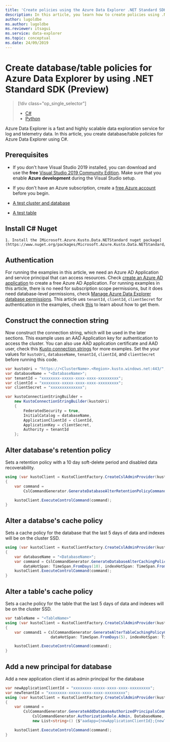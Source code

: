 ```yaml
---
title: 'Create policies using the Azure Data Explorer .NET Standard SDK (Preview)'
description: In this article, you learn how to create policies using .NET Standard SDK.
author: lugoldbe
ms.author: lugoldbe
ms.reviewer: itsagui
ms.service: data-explorer
ms.topic: conceptual
ms.date: 24/09/2019
---
```


# Create database/table policies for Azure Data Explorer by using .NET Standard SDK (Preview)

> [!div class="op_single_selector"]
> * [C#](database-table-policies-csharp.md)
> * [Python](database-table-policies-python.md)
>

Azure Data Explorer is a fast and highly scalable data exploration service for log and telemetry data. In this article, you create database/table policies for Azure Data Explorer using C#.

## Prerequisites

* If you don't have Visual Studio 2019 installed, you can download and use the **free** [Visual Studio 2019 Community Edition](https://www.visualstudio.com/downloads/). Make sure that you enable **Azure development** during the Visual Studio setup.

* If you don't have an Azure subscription, create a [free Azure account](https://azure.microsoft.com/free/) before you begin.

* [A test cluster and database](create-cluster-database-csharp.md)

* [A test table](net-standard-ingest-data.md)

## Install C# Nuget

```
1. Install the [Microsoft.Azure.Kusto.Data.NETStandard nuget package](https://www.nuget.org/packages/Microsoft.Azure.Kusto.Data.NETStandard/).
```
## Authentication
For running the examples in this article, we need an Azure AD Application and service principal that can access resources. Check [create an Azure AD application](https://docs.microsoft.com/en-us/azure/active-directory/develop/howto-create-service-principal-portal) to create a free Azure AD Application. For running examples in this article, there is no need for subscription scope permissions, but it does need database-level permissions, check [Manage Azure Data Explorer database permissions](https://docs.microsoft.com/bs-latn-ba/azure/data-explorer/manage-database-permissions). This article ues `tenantId`, `clientId`, `clientSecret` for authentication in the examples, check [this](https://docs.microsoft.com/en-us/azure/active-directory/develop/howto-create-service-principal-portal) to learn about how to get them.

## Construct the connection string
Now construct the connection string, which will be used in the later sections. This example uses an AAD Application key for authentication to access the cluster. You can also use AAD application certificate and AAD user, check this [Kusto connection strings](https://docs.microsoft.com/en-us/azure/kusto/api/connection-strings/kusto) for more examples. Set the your values for `kustoUri`, `databaseName`, `tenantId`, `clientId`, and `clientSecret` before running this code.

```csharp
var kustoUri = "https://<ClusterName>.<Region>.kusto.windows.net:443/";
var databaseName = "<DatabaseName>";
var tenantId = "xxxxxxxx-xxxxx-xxxx-xxxx-xxxxxxxxx";
var clientId = "xxxxxxxx-xxxxx-xxxx-xxxx-xxxxxxxxx";
var clientSecret = "xxxxxxxxxxxxxx";

var kustoConnectionStringBuilder =
    new KustoConnectionStringBuilder(kustoUri)
    {
        FederatedSecurity = true,
        InitialCatalog = databaseName,
        ApplicationClientId = clientId,
        ApplicationKey = clientSecret,
        Authority = tenantId
    };
```

## Alter database's retention policy
Sets a retention policy with a 10 day soft-delete period and disabled data recoverability.

```csharp
using (var kustoClient = KustoClientFactory.CreateCslAdminProvider(kustoConnectionStringBuilder))
{
    var command =
        CslCommandGenerator.GenerateDatabaseAlterRetentionPolicyCommand(databaseName:databaseName, new DataRetentionPolicy(TimeSpan.FromDays(10), DataRecoverability.Disabled));

    kustoClient.ExecuteControlCommand(command);
}
```

## Alter a databse's cache policy
Sets a cache policy for the database that the last 5 days of data and indexes will be on the cluster SSD.

```csharp
using (var kustoClient = KustoClientFactory.CreateCslAdminProvider(kustoConnectionStringBuilder))
{
    var databaseName = "<DatabaseName>";
    var command = CslCommandGenerator.GenerateDatabaseAlterCachingPolicyCommand(databaseName: databaseName,
        dataHotSpan: TimeSpan.FromDays(10), indexHotSpan: TimeSpan.FromDays(10));
    kustoClient.ExecuteControlCommand(command);
}
```

## Alter a table's cache policy
Sets a cache policy for the table that the last 5 days of data and indexes will be on the cluster SSD.

```csharp
var tableName = "<TableName>"
using (var kustoClient = KustoClientFactory.CreateCslAdminProvider(kustoConnectionStringBuilder))
{
    var command1 = CslCommandGenerator.GenerateAlterTableCachingPolicyCommand(tableName: tableName,
                    dataHotSpan: TimeSpan.FromDays(5), indexHotSpan: TimeSpan.FromDays(5));

    kustoClient.ExecuteControlCommand(command);
}
```

## Add a new principal for database
Add a new application client id as admin principal for the database

```csharp
var newApplicationClientId = "xxxxxxxx-xxxxx-xxxx-xxxx-xxxxxxxxx";
var newTenantId = "xxxxxxxx-xxxxx-xxxx-xxxx-xxxxxxxxx";
using (var kustoClient = KustoClientFactory.CreateCslAdminProvider(kustoConnectionStringBuilder))
{
    var command =
        CslCommandGenerator.GenerateAddDatabaseAuthorizedPrincipalsCommand(
            CslCommandGenerator.AuthorizationRole.Admin, DatabaseName,
            new List<string>() {$"aadapp={newApplicationClientId};{newTenantId}"});

    kustoClient.ExecuteControlCommand(command);
}
```
